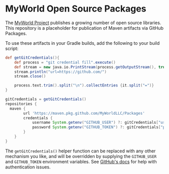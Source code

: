 # MyWorld Open Source Packages
The [MyWorld Project](https://myworldvw.com) publishes a growing number of open source libraries. This repository is a placeholder for publication of Maven artifacts
via GitHub Packages.

To use these artifacts in your Gradle builds, add the following to your build script:
```groovy
def getGitCredentials(){
    def process = "git credential fill".execute()
    def stream = new java.io.PrintStream(process.getOutputStream(), true)
    stream.println("url=https://github.com/")
    stream.close()

    process.text.trim().split("\n").collectEntries {it.split("=")}
}

gitCredentials = getGitCredentials()
repositories {
  maven {
		url 'https://maven.pkg.github.com/MyWorldLLC/Packages'
		credentials {
			username System.getenv("GITHUB_USER") ?: gitCredentials["username"]
			password System.getenv("GITHUB_TOKEN") ?: gitCredentials["password"]
		}
	}
}
```

The `getGitCredentials()` helper function can be replaced with any other mechanism you like, and will be overridden by supplying the 
`GITHUB_USER` and `GITHUB_TOKEN` environment variables. See 
[GitHub's docs](https://docs.github.com/en/packages/learn-github-packages/introduction-to-github-packages#authenticating-to-github-packages)
for help with authentication issues.
